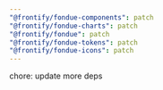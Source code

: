 ```yaml
---
"@frontify/fondue-components": patch
"@frontify/fondue-charts": patch
"@frontify/fondue": patch
"@frontify/fondue-tokens": patch
"@frontify/fondue-icons": patch
---
```


chore: update more deps

